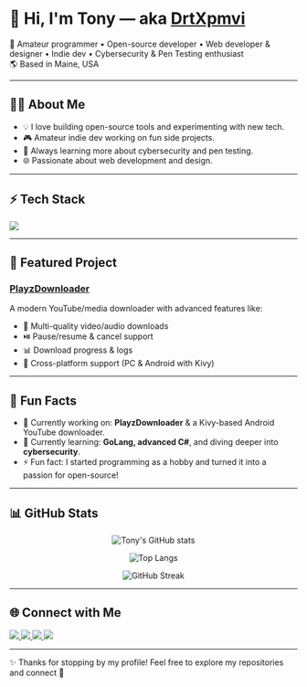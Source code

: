# 👋 Hi, I'm Tony — aka [DrtXpmvi](https://github.com/DrtXpmvi)

🚀 Amateur programmer • Open-source developer • Web developer & designer • Indie dev • Cybersecurity & Pen Testing enthusiast  
🌎 Based in Maine, USA  

---

## 🧑‍💻 About Me
- 💡 I love building open-source tools and experimenting with new tech.  
- 🎮 Amateur indie dev working on fun side projects.  
- 🔐 Always learning more about cybersecurity and pen testing.  
- 🌐 Passionate about web development and design.  

---

## ⚡ Tech Stack
<p>
  <img src="https://skillicons.dev/icons?i=python,cs,java,cpp,go,html,css,js,php,mysql,docker,wordpress&perline=6" />
</p>

---

## 📌 Featured Project
### [PlayzDownloader](https://github.com/DrtXpmvi/PlayzDownloader)  
A modern YouTube/media downloader with advanced features like:
- 🎥 Multi-quality video/audio downloads  
- ⏯️ Pause/resume & cancel support  
- 📊 Download progress & logs  
- 📱 Cross-platform support (PC & Android with Kivy)  

---

## 🌱 Fun Facts
- 🔭 Currently working on: **PlayzDownloader** & a Kivy-based Android YouTube downloader.  
- 📖 Currently learning: **GoLang, advanced C#**, and diving deeper into **cybersecurity**.  
- ⚡ Fun fact: I started programming as a hobby and turned it into a passion for open-source!  

---

## 📊 GitHub Stats
<div align="center">
  
![Tony's GitHub stats](https://github-readme-stats.vercel.app/api?username=DrtXpmvi&show_icons=true&theme=tokyonight)  

![Top Langs](https://github-readme-stats.vercel.app/api/top-langs/?username=DrtXpmvi&layout=compact&theme=tokyonight)  

![GitHub Streak](https://streak-stats.demolab.com?user=DrtXpmvi&theme=tokyonight&hide_border=false)  

</div>

---

## 🌐 Connect with Me
<p align="left">
  <a href="https://your-portfolio-link.com" target="_blank">
    <img src="https://img.shields.io/badge/Website-Portfolio-blue?style=for-the-badge&logo=google-chrome" />
  </a>
  <a href="https://linkedin.com/in/your-linkedin" target="_blank">
    <img src="https://img.shields.io/badge/LinkedIn-Profile-blue?style=for-the-badge&logo=linkedin" />
  </a>
  <a href="https://twitter.com/your-twitter" target="_blank">
    <img src="https://img.shields.io/badge/Twitter-Profile-1DA1F2?style=for-the-badge&logo=twitter&logoColor=white" />
  </a>
  <a href="mailto:your-email@example.com">
    <img src="https://img.shields.io/badge/Email-Contact-red?style=for-the-badge&logo=gmail&logoColor=white" />
  </a>
</p>

---

✨ Thanks for stopping by my profile! Feel free to explore my repositories and connect 🚀
